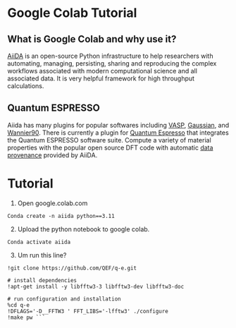 # Google Colab Tutorial

## What is Google Colab and why use it?

[AiiDA](https://www.aiida.net/index.html) is an open-source Python infrastructure to help researchers with automating, managing, persisting, sharing and reproducing the complex workflows associated with modern computational science and all associated data. It is very helpful framework for high throughput calculations.


## Quantum ESPRESSO
Aiida has many plugins for popular softwares including [VASP](https://aiidateam.github.io/aiida-registry/aiida-vasp), [Gaussian](https://aiidateam.github.io/aiida-registry/aiida-gaussian), and [Wannier90](https://aiidateam.github.io/aiida-registry/aiida-wannier90). There is currently a plugin for [Quantum Espresso](https://aiida-quantumespresso.readthedocs.io/en/latest/) that integrates the Quantum ESPRESSO software suite. Compute a variety of material properties with the popular open source DFT code with automatic [data provenance](https://www.nnlm.gov/guides/data-glossary/data-provenance#:~:text=Definition,to%20where%20it%20is%20presently) provided by AiiDA. 

# Tutorial 

1. Open google.colab.com 
   
`Conda create -n aiida python==3.11`

2. Upload the python notebook to google colab. 

`Conda activate aiida`

3. Um run this line?
```# clone Quantun ESPRESSO git file
!git clone https://github.com/QEF/q-e.git

# install dependencies
!apt-get install -y libfftw3-3 libfftw3-dev libfftw3-doc

# run configuration and installation
%cd q-e
!DFLAGS='-D__FFTW3 ' FFT_LIBS='-lfftw3' ./configure
!make pw ```


